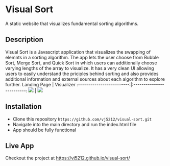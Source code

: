 # Visual Sort
A static website that visualizes fundamental sorting algorithms.

## Description
Visual Sort is a Javascript application that visualizes the swapping of elemnts in a sorting algorithm. The app lets the user choose from Bubble Sort, Merge Sort, and Quick Sort in which users can additionally choose varying lengths of the array to visualize. It has a very clean UI allowing users to easily understand the priciples behind sorting and also provides additional information and external sources about each algorithm to explore further.
Landing Page             |  Visualizer
:-------------------------:|:-------------------------:
![](https://imgur.com/a/PD6O5UA)  |  ![](https://www.dropbox.com/s/z6je445of1clvdq/viz.png?dl=0)

## Installation
* Clone this repository ```https://github.com/vj5212/visual-sort.git```
* Navigate into the main directory and run the index.html file 
* App should be fully functional

## Live App
Checkout the project at https://vj5212.github.io/visual-sort/
